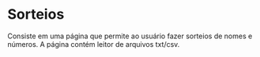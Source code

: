 # Sorteios
Consiste em uma página que permite ao usuário fazer sorteios de nomes e números. A página contém leitor de arquivos txt/csv.

